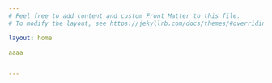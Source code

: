```yaml
---
# Feel free to add content and custom Front Matter to this file.
# To modify the layout, see https://jekyllrb.com/docs/themes/#overriding-theme-defaults

layout: home

aaaa


---
```

